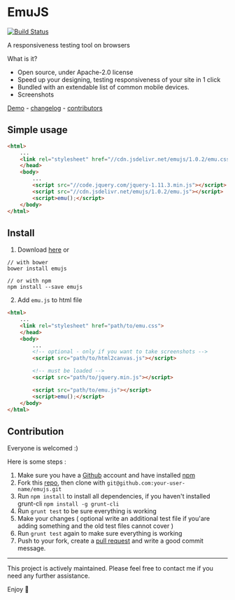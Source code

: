 # EmuJS

[![Build Status](https://travis-ci.org/zudd/emujs.svg?branch=master)](https://travis-ci.org/zudd/emujs)

A responsiveness testing tool on browsers

What is it?
- Open source, under Apache-2.0 license
- Speed up your designing, testing responsiveness of your site in 1 click
- Bundled with an extendable list of common mobile devices.
- Screenshots

[Demo](//zudd.github.io/emujs) - [changelog](//github.com/zudd/emujs/blob/master/HISTORY.md) - [contributors](//github.com/zudd/emujs/network)

## Simple usage

```html
<html>
	...
	<link rel="stylesheet" href="//cdn.jsdelivr.net/emujs/1.0.2/emu.css">
	</head>
	<body>
		...
		<script src="//code.jquery.com/jquery-1.11.3.min.js"></script>
		<script src="//cdn.jsdelivr.net/emujs/1.0.2/emu.js"></script>
		<script>emu();</script>
	</body>
</html>
```

## Install

1. Download [here](//github.com/zudd/emujs/archive/master.zip) or

```shell
// with bower
bower install emujs

// or with npm
npm install --save emujs
```
2. Add ```emu.js``` to html file

```html
<html>
	...
	<link rel="stylesheet" href="path/to/emu.css">
	</head>
	<body>
		...
		<!-- optional - only if you want to take screenshots -->
		<script src="path/to/html2canvas.js"></script>

		<!-- must be loaded -->
		<script src="path/to/jquery.min.js"></script>

		<script src="path/to/emu.js"></script>
		<script>emu();</script>
	</body>
</html>
```

## Contribution

Everyone is welcomed :)

Here is some steps :

 1. Make sure you have a [Github](//github.com) account and have installed [npm](//npmjs.com)
 2. Fork this [repo](//github.com/zudd/emujs), then clone with ```git@github.com:your-user-name/emujs.git```
 3. Run ```npm install``` to install all dependencies, if you haven't installed grunt-cli ```npm install -g grunt-cli```
 4. Run ```grunt test``` to be sure everything is working
 5. Make your changes ( optional write an additional test file if you'are adding something and the old test files cannot cover )
 6. Run ```grunt test``` again to make sure everything is working
 7. Push to your fork, create a [pull request](//github.com/zudd/emujs/compare) and write a good commit message.

-----

This project is actively maintained. Please feel free to contact me if you need any further assistance.

Enjoy :beers: